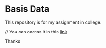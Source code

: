 # Basis Data

This repository is for my assignment in college.

// You can access it in this [link](https://alfianah.github.io/tbo-assignment-1/)

Thanks